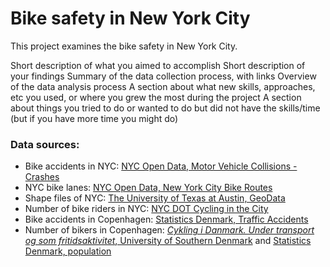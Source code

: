 # Bike safety in New York City

This project examines the bike safety in New York City.


Short description of what you aimed to accomplish
Short description of your findings
Summary of the data collection process, with links
Overview of the data analysis process
A section about what new skills, approaches, etc you used, or where you grew the most during the project
A section about things you tried to do or wanted to do but did not have the skills/time (but if you have more time you might do)


### Data sources:
- Bike accidents in NYC: [NYC Open Data, Motor Vehicle Collisions - Crashes](https://data.cityofnewyork.us/Public-Safety/Motor-Vehicle-Collisions-Crashes/h9gi-nx95)
- NYC bike lanes: [NYC Open Data, New York City Bike Routes](https://data.cityofnewyork.us/Transportation/New-York-City-Bike-Routes/7vsa-caz7#revert)
- Shape files of NYC: [The University of Texas at Austin, GeoData](https://geodata.lib.utexas.edu/?f%5Bdc_format_s%5D%5B%5D=Shapefile&f%5Bdct_spatial_sm%5D%5B%5D=New+York%2C+New+York%2C+United+States&per_page=50)
- Number of bike riders in NYC: [NYC DOT Cycling in the City](https://www.nyc.gov/html/dot/html/bicyclists/cyclinginthecity.shtml)
- Bike accidents in Copenhagen: [Statistics Denmark, Traffic Accidents](https://www.statistikbanken.dk/20056)
- Number of bikers in Copenhagen: [<i>Cykling i Danmark. Under transport og som fritidsaktivitet</i>, University of Southern Denmark](file:///Users/laurabejderjensen/Downloads/Cykling%20i%20Danmark%20-%20under%20transport%20og%20som%20fritidsaktivitet.pdf) and [Statistics Denmark, population](https://www.dst.dk/da/Statistik/emner/borgere/befolkning/befolkningstal)
